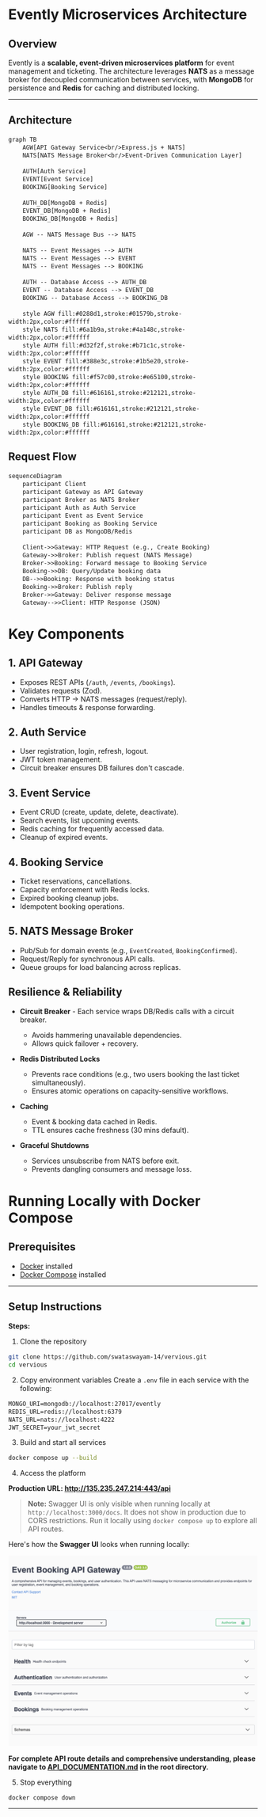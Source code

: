 # Evently Microservices Architecture

## Overview

Evently is a **scalable, event-driven microservices platform** for event management and ticketing. The architecture leverages **NATS** as a message broker for decoupled communication between services, with **MongoDB** for persistence and **Redis** for caching and distributed locking.

---

## Architecture

```mermaid
graph TB
    AGW[API Gateway Service<br/>Express.js + NATS]
    NATS[NATS Message Broker<br/>Event-Driven Communication Layer]
    
    AUTH[Auth Service]
    EVENT[Event Service]
    BOOKING[Booking Service]
    
    AUTH_DB[MongoDB + Redis]
    EVENT_DB[MongoDB + Redis]
    BOOKING_DB[MongoDB + Redis]
    
    AGW -- NATS Message Bus --> NATS
    
    NATS -- Event Messages --> AUTH
    NATS -- Event Messages --> EVENT
    NATS -- Event Messages --> BOOKING
    
    AUTH -- Database Access --> AUTH_DB
    EVENT -- Database Access --> EVENT_DB
    BOOKING -- Database Access --> BOOKING_DB

    style AGW fill:#0288d1,stroke:#01579b,stroke-width:2px,color:#ffffff
    style NATS fill:#6a1b9a,stroke:#4a148c,stroke-width:2px,color:#ffffff
    style AUTH fill:#d32f2f,stroke:#b71c1c,stroke-width:2px,color:#ffffff
    style EVENT fill:#388e3c,stroke:#1b5e20,stroke-width:2px,color:#ffffff
    style BOOKING fill:#f57c00,stroke:#e65100,stroke-width:2px,color:#ffffff
    style AUTH_DB fill:#616161,stroke:#212121,stroke-width:2px,color:#ffffff
    style EVENT_DB fill:#616161,stroke:#212121,stroke-width:2px,color:#ffffff
    style BOOKING_DB fill:#616161,stroke:#212121,stroke-width:2px,color:#ffffff
```


## Request Flow

```mermaid
sequenceDiagram
    participant Client
    participant Gateway as API Gateway
    participant Broker as NATS Broker
    participant Auth as Auth Service
    participant Event as Event Service
    participant Booking as Booking Service
    participant DB as MongoDB/Redis

    Client->>Gateway: HTTP Request (e.g., Create Booking)
    Gateway->>Broker: Publish request (NATS Message)
    Broker->>Booking: Forward message to Booking Service
    Booking->>DB: Query/Update booking data
    DB-->>Booking: Response with booking status
    Booking->>Broker: Publish reply
    Broker->>Gateway: Deliver response message
    Gateway-->>Client: HTTP Response (JSON)
```

# Key Components

## 1. **API Gateway**
* Exposes REST APIs (`/auth`, `/events`, `/bookings`).
* Validates requests (Zod).
* Converts HTTP → NATS messages (request/reply).
* Handles timeouts & response forwarding.

## 2. **Auth Service**
* User registration, login, refresh, logout.
* JWT token management.
* Circuit breaker ensures DB failures don't cascade.

## 3. **Event Service**
* Event CRUD (create, update, delete, deactivate).
* Search events, list upcoming events.
* Redis caching for frequently accessed data.
* Cleanup of expired events.

## 4. **Booking Service**
* Ticket reservations, cancellations.
* Capacity enforcement with Redis locks.
* Expired booking cleanup jobs.
* Idempotent booking operations.

## 5. **NATS Message Broker**
* Pub/Sub for domain events (e.g., `EventCreated`, `BookingConfirmed`).
* Request/Reply for synchronous API calls.
* Queue groups for load balancing across replicas.

## Resilience & Reliability

* **Circuit Breaker** - Each service wraps DB/Redis calls with a circuit breaker.
   * Avoids hammering unavailable dependencies.
   * Allows quick failover + recovery.

* **Redis Distributed Locks**
   * Prevents race conditions (e.g., two users booking the last ticket simultaneously).
   * Ensures atomic operations on capacity-sensitive workflows.

* **Caching**
   * Event & booking data cached in Redis.
   * TTL ensures cache freshness (30 mins default).

* **Graceful Shutdowns**
   * Services unsubscribe from NATS before exit.
   * Prevents dangling consumers and message loss.


# Running Locally with Docker Compose

## Prerequisites
- [Docker](https://docs.docker.com/get-docker/) installed  
- [Docker Compose](https://docs.docker.com/compose/install/) installed  

---

## Setup Instructions

**Steps:**

1. Clone the repository

```bash
git clone https://github.com/swataswayam-14/vervious.git
cd vervious
```

2. Copy environment variables
   Create a `.env` file in each service with the following:

```
MONGO_URI=mongodb://localhost:27017/evently
REDIS_URL=redis://localhost:6379
NATS_URL=nats://localhost:4222
JWT_SECRET=your_jwt_secret
```

3. Build and start all services

```bash
docker compose up --build
```

4. Access the platform

**Production URL: http://135.235.247.214:443/api**

> **Note:** Swagger UI is only visible when running locally at `http://localhost:3000/docs`. It does not show in production due to CORS restrictions. Run it locally using `docker compose up` to explore all API routes.

Here's how the **Swagger UI** looks when running locally:

![Swagger UI Preview](./assets/swagger-preview.png)

**For complete API route details and comprehensive understanding, please navigate to [API_DOCUMENTATION.md](./API_DOCUMENTATION.md) in the root directory.**

5. Stop everything

```bash
docker compose down
```

---
